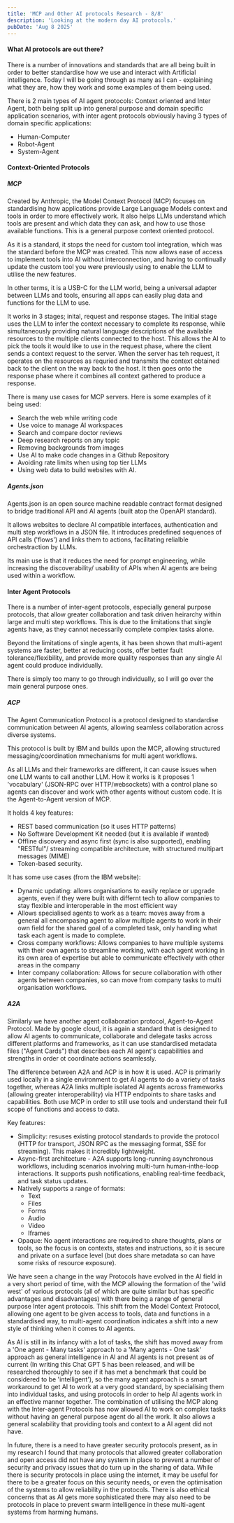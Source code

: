 ```yaml
---
title: 'MCP and Other AI protocols Research - 8/8'
description: 'Looking at the modern day AI protocols.'
pubDate: 'Aug 8 2025'
---
```


#### What AI protocols are out there?

There is a number of innovations and standards that are all being built in order to better standardise how we use and interact with Artificial intelligence. Today I will be going through as many as I can - explaining what they are, how they work and some examples of them being used.

There is 2 main types of AI agent protocols: Context oriented and Inter Agent, both being split up into general purpose and domain specific application scenarios, with inter agent protocols obviously having 3 types of domain specific applications:
- Human-Computer
- Robot-Agent
- System-Agent

#### Context-Oriented Protocols

##### MCP

Created by Anthropic, the Model Context Protocol (MCP) focuses on standardising how applications provide Large Language Models context and tools in order to more effectively work. It also helps LLMs understand which tools are present and which data they can ask, and how to use those available functions. This is a general purpose context oriented protocol.

As it is a standard, it stops the need for custom tool integration, which was the standard before the MCP was created. This now allows ease of access to implement tools into AI without interconnection, and having to continually update the custom tool you were previously using to enable the LLM to utilise the new features.

In other terms, it is a USB-C for the LLM world, being a universal adapter between LLMs and tools, ensuring all apps can easily plug data and functions for the LLM to use.

It works in 3 stages; inital, request and response stages. The initial stage uses the LLM to infer the context necessary to complete its response, while simultaneously providing natural language descriptions of the available resources to the multiple clients connected to the host. This allows the AI to pick the tools it would like to use in the request phase, where the client sends a context request to the server. When the server has teh request, it operates on the resources as requried and transmits the context obtained back to the client on the way back to the host. It then goes onto the response phase where it combines all context gathered to produce a response.

There is many use cases for MCP servers. Here is some examples of it being used:
- Search the web while writing code
- Use voice to manage AI workspaces
- Search and compare doctor reviews
- Deep research reports on any topic
- Removing backgrounds from images
- Use AI to make code changes in a Github Repository
- Avoiding rate limits when using top tier LLMs
- Using web data to build websites with AI.

##### Agents.json

Agents.json is an open source machine readable contract format designed to bridge traditional API and AI agents (built atop the OpenAPI standard).

It allows websites to declare AI compatible interfaces, authentication and multi step workflows in a JSON file. It introduces predefined sequences of API calls ('flows') and links them to actions, facilitating relialble orchestraction by LLMs. 

Its main use is that it reduces the need for prompt engineering, while increasing the discoverability/ usability of APIs when AI agents are being used within a workflow.

#### Inter Agent Protocols

There is a number of inter-agent protocols, especially general purpose protocols, that allow greater collaboration and task driven heirarchy within large and multi step workflows. This is due to the limitations that single agents have, as they cannot necessarily complete complex tasks alone.

Beyond the limitations of single agents, it has been shown that multi-agent systems are faster, better at reducing costs, offer better fault tolerance/flexibility, and provide more quality responses than any single AI agent could produce individually.

There is simply too many to go through individually, so I will go over the main general purpose ones. 

##### ACP

The Agent Communication Protocol is a protocol designed to standardise communication between AI agents, allowing seamless collaboration across diverse systems. 

This protocol is built by IBM and builds upon the MCP, allowing structured messaging/coordination mmechanisms for multi agent workflows. 

As all LLMs and their frameworks are different, it can cause issues when one LLM wants to call another LLM. How it works is it proposes 1 'vocabulary' (JSON-RPC over HTTP/websockets) with a control plane so agents can discover and work with other agents without custom code. It is the Agent-to-Agent version of MCP.

It holds 4 key features:
- REST based communication (so it uses HTTP patterns)
- No Software Development Kit needed (but it is available if wanted)
- Offline discovery and async first (sync is also supported), enabling "RESTful"/ streaming compatible architecture, with structured multipart messages (MIME)
- Token-based security.

It has some use cases (from the IBM website):
- Dynamic updating: allows organisations to easily replace or upgrade agents, even if they were built with differnt tech to allow companies to stay flexible and interoperable in the most efficient way
- Allows specialised agents to work as a team: moves away from a general all encompasing agent to allow multiple agents to work in their own field for the shared goal of a completed task, only handling what task each agent is made to complete.
- Cross company workflows: Allows companies to have multiple systems with their own agents to streamline working, with each agent working in its own area of expertise but able to communicate effectively with other areas in the company
- Inter company collaboration: Allows for secure collaboration with other agents between companies, so can move from company tasks to multi organisation workflows.

##### A2A

Similarly we have another agent collaboration protocol, Agent-to-Agent Protocol. Made by google cloud, it is again a standard that is designed to allow AI agents to communicate, collaborate and delegate tasks across different platforms and frameworks, as it can use standardised metadata files ("Agent Cards") that describes each AI agent's capabilities and strengths in order ot coordinate actions seamlessly.

The difference between A2A and ACP is in how it is used. ACP is primarily used locally in a single environment to get AI agents to do a variety of tasks together, whereas A2A links multiple isolated AI agents across frameworks (allowing greater interoperability) via HTTP endpoints to share tasks and capabilities. Both use MCP in order to still use tools and understand their full scope of functions and access to data.

Key features:

- Simplicity: resuses existing protocol standards to provide the protocol (HTTP for transport, JSON RPC as the messaging format, SSE for streaming). This makes it incredibly lightweight.
- Async-first architecture - A2A supports long-running asynchronous workflows, including scenarios involving multi-turn human-inthe-loop interactions. It supports push notifications, enabling real-time feedback, and task status updates.
- Natively supports a range of formats:
    - Text
    - Files
    - Forms
    - Audio
    - Video
    - Iframes
- Opaque: No agent interactions are required to share thoughts, plans or tools, so the focus is on contexts, states and instructions, so it is secure and private on a surface level (but does share metadata so can have some risks of resource exposure).

We have seen a change in the way Protocols have evolved in the AI field in a very short period of time, with the MCP allowing the formation of the 'wild west' of various protocols (all of which are quite similar but has specific advantages and disadvantages) with there being a range of general purpose Inter agent protocols. This shift from the Model Context Protocol, allowing one agent to be given access to tools, data and functions in a standardised way, to multi-agent coordination indicates a shift into a new style of thinking when it comes to AI agents. 

As AI is still in its infancy with a lot of tasks, the shift has moved away from a 'One agent - Many tasks' approach to a 'Many agents - One task' approach as general intelligence in AI and AI agents is not present as of current (In writing this Chat GPT 5 has been released, and will be researched thoroughly to see if it has met a benchmark that could be considered to be 'intelligent'), so the many agent approach is a smart workaround to get AI to work at a very good standard, by specialising them into individual tasks, and using protocols in order to help AI agents work in an effective manner together. The combination of utilising the MCP along with the Inter-agent Protocols has now allowed AI to work on complex tasks without having an general purpose agent do all the work. It also allows a general scalability that providing tools and context to a AI agent did not have.

In future, there is a need to have greater security protocols present, as in my research I found that many protocols that allowed greater collaboration and open access did not have any system in place to prevent a number of security and privacy issues that do turn up in the sharing of data. While there is security protocols in place using the internet, it may be useful for there to be a greater focus on this security needs, or even the optimisation of the systems to allow reliability in the protocols. There is also ethical concerns that as AI gets more sophisticated there may also need to be protocols in place to prevent swarm intelligence in these multi-agent systems from harming humans.